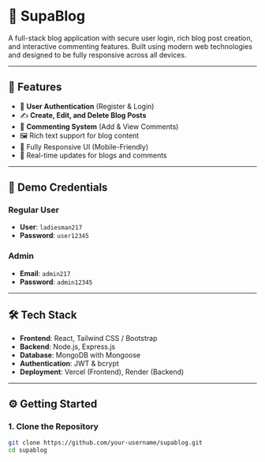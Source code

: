 # 📝 SupaBlog

A full-stack blog application with secure user login, rich blog post creation, and interactive commenting features. Built using modern web technologies and designed to be fully responsive across all devices.

---

## 🚀 Features

- 🔐 **User Authentication** (Register & Login)
- ✍️ **Create, Edit, and Delete Blog Posts**
- 💬 **Commenting System** (Add & View Comments)
- 🖼️ Rich text support for blog content
- 📱 Fully Responsive UI (Mobile-Friendly)
- 🔄 Real-time updates for blogs and comments

---

## 👤 Demo Credentials

### Regular User
- **User**: `ladiesman217`
- **Password**: `user12345`

### Admin
- **Email**: `admin217`
- **Password**: `admin12345`

---

## 🛠️ Tech Stack

- **Frontend**: React, Tailwind CSS / Bootstrap
- **Backend**: Node.js, Express.js
- **Database**: MongoDB with Mongoose
- **Authentication**: JWT & bcrypt
- **Deployment**: Vercel (Frontend), Render (Backend)

---

## ⚙️ Getting Started

### 1. Clone the Repository
```bash
git clone https://github.com/your-username/supablog.git
cd supablog
